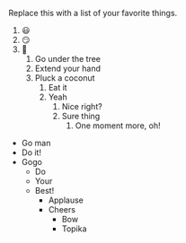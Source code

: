 Replace this with a list of your favorite things.
1. :smiley:
2. :smirk:
3. :palm_tree:
   1. Go under the tree
   2. Extend your hand
   3. Pluck a coconut
       1. Eat it
       2. Yeah
          1. Nice right?
          2. Sure thing
             1. One moment more, oh!
  
* Go man
* Do it!
* Gogo
    * Do
    * Your
    * Best!
       * Applause
       * Cheers
          * Bow
          * Topika
       
